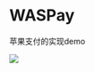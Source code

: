 # WASPay
苹果支付的实现demo   

   
   
   
![](http://7xq0lf.com1.z0.glb.clouddn.com/WASPay01.png?imageView2/2/w/500/q/100)
